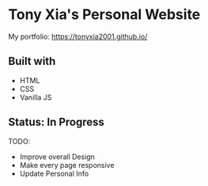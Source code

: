 # Tony Xia's Personal Website
My portfolio: https://tonyxia2001.github.io/

## Built with 
- HTML
- CSS
- Vanilla JS

## Status: In Progress
TODO:
- Improve overall Design
- Make every page responsive
- Update Personal Info
